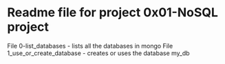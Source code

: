 # Readme file for project 0x01-NoSQL project

File 0-list_databases - lists all the databases in mongo
File 1_use_or_create_database - creates or uses the database my_db
